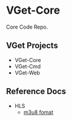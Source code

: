 # VGet-Core
Core Code Repo.

## VGet Projects
- VGet-Core
- VGet-Cmd
- VGet-Web


## Reference Docs
- HLS
  - [m3u8 fomat](https://github.com/HamzaBhf00/m3u-tags-iptv)